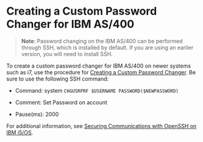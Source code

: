 [title]: # (Creating a Custom Password Changer for IBM AS/400)
[tags]: # (create,custom,password changer,ibm,as/400)
[priority]: # (1000)

# Creating a Custom Password Changer for IBM AS/400

>**Note**: Password changing on the IBM AS/400 can be performed through SSH, which is installed by default. If you are using an earlier version, you will need to install SSH.

To create a custom password changer for IBM AS/400 on newer systems such as i7, use the procedure for [Creating a Custom Password Changer](../creating-a-custom-password-changer/index.md). Be sure to use the following SSH command:

* Command: system `CHGUSRPRF $USERNAME PASSWORD($NEWPASSWORD)`

* Comment: Set Password on account

* Pause(ms): 2000

For additional information, see [Securing Communications
with OpenSSH on IBM i5/OS](https://www.redbooks.ibm.com/redpapers/pdfs/redp4163.pdf).
